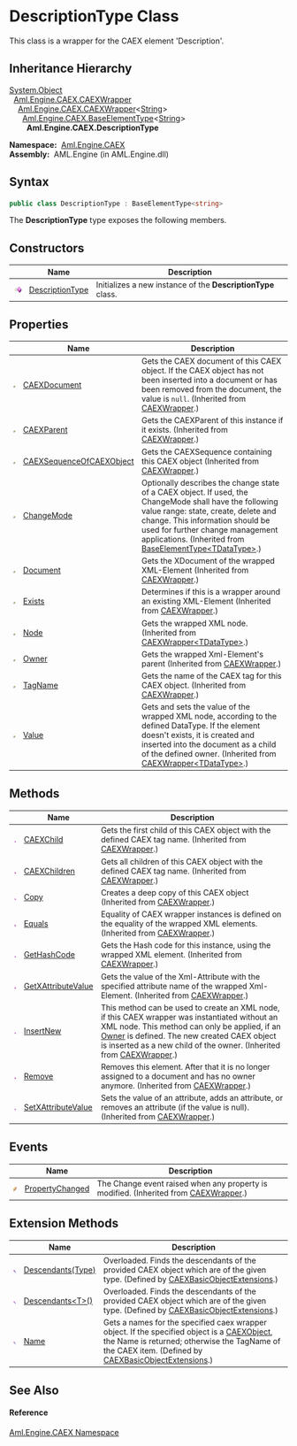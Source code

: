 DescriptionType Class
=====================
This class is a wrapper for the CAEX element 'Description'.


Inheritance Hierarchy
---------------------
[System.Object][1]  
  [Aml.Engine.CAEX.CAEXWrapper][2]  
    [Aml.Engine.CAEX.CAEXWrapper][3]&lt;[String][4]>  
      [Aml.Engine.CAEX.BaseElementType][5]&lt;[String][4]>  
        **Aml.Engine.CAEX.DescriptionType**  

  **Namespace:**  [Aml.Engine.CAEX][6]  
  **Assembly:**  AML.Engine (in AML.Engine.dll)

Syntax
------

```csharp
public class DescriptionType : BaseElementType<string>
```

The **DescriptionType** type exposes the following members.


Constructors
------------

                 | Name                 | Description                                                  
---------------- | -------------------- | ------------------------------------------------------------ 
![Public method] | [DescriptionType][7] | Initializes a new instance of the **DescriptionType** class. 


Properties
----------

                   | Name                           | Description                                                                                                                                                                                                                                                                              
------------------ | ------------------------------ | ---------------------------------------------------------------------------------------------------------------------------------------------------------------------------------------------------------------------------------------------------------------------------------------- 
![Public property] | [CAEXDocument][8]              | Gets the CAEX document of this CAEX object. If the CAEX object has not been inserted into a document or has been removed from the document, the value is `null`. (Inherited from [CAEXWrapper][2].)                                                                                      
![Public property] | [CAEXParent][9]                | Gets the CAEXParent of this instance if it exists. (Inherited from [CAEXWrapper][2].)                                                                                                                                                                                                    
![Public property] | [CAEXSequenceOfCAEXObject][10] | Gets the CAEXSequence containing this CAEX object (Inherited from [CAEXWrapper][2].)                                                                                                                                                                                                     
![Public property] | [ChangeMode][11]               | Optionally describes the change state of a CAEX object. If used, the ChangeMode shall have the following value range: state, create, delete and change. This information should be used for further change management applications. (Inherited from [BaseElementType&lt;TDataType>][5].) 
![Public property] | [Document][12]                 | Gets the XDocument of the wrapped XML-Element (Inherited from [CAEXWrapper][2].)                                                                                                                                                                                                         
![Public property] | [Exists][13]                   | Determines if this is a wrapper around an existing XML-Element (Inherited from [CAEXWrapper][2].)                                                                                                                                                                                        
![Public property] | [Node][14]                     | Gets the wrapped XML node. (Inherited from [CAEXWrapper&lt;TDataType>][3].)                                                                                                                                                                                                              
![Public property] | [Owner][15]                    | Gets the wrapped Xml-Element's parent (Inherited from [CAEXWrapper][2].)                                                                                                                                                                                                                 
![Public property] | [TagName][16]                  | Gets the name of the CAEX tag for this CAEX object. (Inherited from [CAEXWrapper][2].)                                                                                                                                                                                                   
![Public property] | [Value][17]                    | Gets and sets the value of the wrapped XML node, according to the defined DataType. If the element doesn't exists, it is created and inserted into the document as a child of the defined owner. (Inherited from [CAEXWrapper&lt;TDataType>][3].)                                        


Methods
-------

                 | Name                     | Description                                                                                                                                                                                                                                                                      
---------------- | ------------------------ | -------------------------------------------------------------------------------------------------------------------------------------------------------------------------------------------------------------------------------------------------------------------------------- 
![Public method] | [CAEXChild][18]          | Gets the first child of this CAEX object with the defined CAEX tag name. (Inherited from [CAEXWrapper][2].)                                                                                                                                                                      
![Public method] | [CAEXChildren][19]       | Gets all children of this CAEX object with the defined CAEX tag name. (Inherited from [CAEXWrapper][2].)                                                                                                                                                                         
![Public method] | [Copy][20]               | Creates a deep copy of this CAEX object (Inherited from [CAEXWrapper][2].)                                                                                                                                                                                                       
![Public method] | [Equals][21]             | Equality of CAEX wrapper instances is defined on the equality of the wrapped XML elements. (Inherited from [CAEXWrapper][2].)                                                                                                                                                    
![Public method] | [GetHashCode][22]        | Gets the Hash code for this instance, using the wrapped XML element. (Inherited from [CAEXWrapper][2].)                                                                                                                                                                          
![Public method] | [GetXAttributeValue][23] | Gets the value of the Xml-Attribute with the specified attribute name of the wrapped Xml-Element. (Inherited from [CAEXWrapper][2].)                                                                                                                                             
![Public method] | [InsertNew][24]          | This method can be used to create an XML node, if this CAEX wrapper was instantiated without an XML node. This method can only be applied, if an [Owner][15] is defined. The new created CAEX object is inserted as a new child of the owner. (Inherited from [CAEXWrapper][2].) 
![Public method] | [Remove][25]             | Removes this element. After that it is no longer assigned to a document and has no owner anymore. (Inherited from [CAEXWrapper][2].)                                                                                                                                             
![Public method] | [SetXAttributeValue][26] | Sets the value of an attribute, adds an attribute, or removes an attribute (if the value is null). (Inherited from [CAEXWrapper][2].)                                                                                                                                            


Events
------

                | Name                  | Description                                                                               
--------------- | --------------------- | ----------------------------------------------------------------------------------------- 
![Public event] | [PropertyChanged][27] | The Change event raised when any property is modified. (Inherited from [CAEXWrapper][2].) 


Extension Methods
-----------------

                           | Name                      | Description                                                                                                                                                                                                    
-------------------------- | ------------------------- | -------------------------------------------------------------------------------------------------------------------------------------------------------------------------------------------------------------- 
![Public Extension Method] | [Descendants(Type)][28]   | Overloaded. Finds the descendants of the provided CAEX object which are of the given type. (Defined by [CAEXBasicObjectExtensions][29].)                                                                       
![Public Extension Method] | [Descendants&lt;T>()][30] | Overloaded. Finds the descendants of the provided CAEX object which are of the given type. (Defined by [CAEXBasicObjectExtensions][29].)                                                                       
![Public Extension Method] | [Name][31]                | Gets a names for the specified caex wrapper object. If the specified object is a [CAEXObject][32], the Name is returned; otherwise the TagName of the CAEX item. (Defined by [CAEXBasicObjectExtensions][29].) 


See Also
--------

#### Reference
[Aml.Engine.CAEX Namespace][6]  

[1]: https://docs.microsoft.com/dotnet/api/system.object
[2]: ../CAEXWrapper/README.md
[3]: ../CAEXWrapper_1/README.md
[4]: https://docs.microsoft.com/dotnet/api/system.string
[5]: ../BaseElementType_1/README.md
[6]: ../README.md
[7]: _ctor.md
[8]: ../CAEXWrapper/CAEXDocument.md
[9]: ../CAEXWrapper/CAEXParent.md
[10]: ../CAEXWrapper/CAEXSequenceOfCAEXObject.md
[11]: ../BaseElementType_1/ChangeMode.md
[12]: ../CAEXWrapper/Document.md
[13]: ../CAEXWrapper/Exists.md
[14]: ../CAEXWrapper_1/Node.md
[15]: ../CAEXWrapper/Owner.md
[16]: ../CAEXWrapper/TagName.md
[17]: ../CAEXWrapper_1/Value.md
[18]: ../CAEXWrapper/CAEXChild.md
[19]: ../CAEXWrapper/CAEXChildren.md
[20]: ../CAEXWrapper/Copy.md
[21]: ../CAEXWrapper/Equals.md
[22]: ../CAEXWrapper/GetHashCode.md
[23]: ../CAEXWrapper/GetXAttributeValue.md
[24]: ../CAEXWrapper/InsertNew.md
[25]: ../CAEXWrapper/Remove.md
[26]: ../CAEXWrapper/SetXAttributeValue.md
[27]: ../CAEXWrapper/PropertyChanged.md
[28]: ../../Aml.Engine.CAEX.Extensions/CAEXBasicObjectExtensions/Descendants.md
[29]: ../../Aml.Engine.CAEX.Extensions/CAEXBasicObjectExtensions/README.md
[30]: ../../Aml.Engine.CAEX.Extensions/CAEXBasicObjectExtensions/Descendants__1.md
[31]: ../../Aml.Engine.CAEX.Extensions/CAEXBasicObjectExtensions/Name.md
[32]: ../CAEXObject/README.md
[33]: https://www.automationml.org
[34]: ../../icons/logoShade.png
[Public method]: ../../icons/pubmethod.gif "Public method"
[Public property]: ../../icons/pubproperty.gif "Public property"
[Public event]: ../../icons/pubevent.gif "Public event"
[Public Extension Method]: ../../icons/pubextension.gif "Public Extension Method"